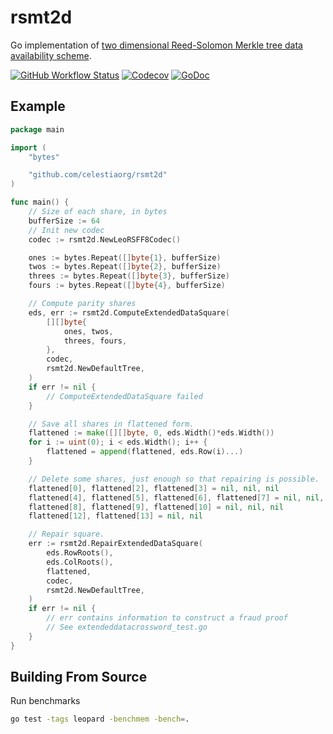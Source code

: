 # rsmt2d

Go implementation of [two dimensional Reed-Solomon Merkle tree data availability scheme](https://arxiv.org/abs/1809.09044).

[![GitHub Workflow Status](https://img.shields.io/github/workflow/status/celestiaorg/rsmt2d/Tests)](https://github.com/celestiaorg/rsmt2d/actions/workflows/ci.yml)
[![Codecov](https://img.shields.io/codecov/c/github/celestiaorg/rsmt2d)](https://app.codecov.io/gh/celestiaorg/rsmt2d)
[![GoDoc](https://godoc.org/github.com/celestiaorg/rsmt2d?status.svg)](https://godoc.org/github.com/celestiaorg/rsmt2d)

## Example

```go
package main

import (
    "bytes"

    "github.com/celestiaorg/rsmt2d"
)

func main() {
    // Size of each share, in bytes
    bufferSize := 64
    // Init new codec
    codec := rsmt2d.NewLeoRSFF8Codec()

    ones := bytes.Repeat([]byte{1}, bufferSize)
    twos := bytes.Repeat([]byte{2}, bufferSize)
    threes := bytes.Repeat([]byte{3}, bufferSize)
    fours := bytes.Repeat([]byte{4}, bufferSize)

    // Compute parity shares
    eds, err := rsmt2d.ComputeExtendedDataSquare(
        [][]byte{
            ones, twos,
            threes, fours,
        },
        codec,
        rsmt2d.NewDefaultTree,
    )
    if err != nil {
        // ComputeExtendedDataSquare failed
    }

    // Save all shares in flattened form.
    flattened := make([][]byte, 0, eds.Width()*eds.Width())
    for i := uint(0); i < eds.Width(); i++ {
        flattened = append(flattened, eds.Row(i)...)
    }

    // Delete some shares, just enough so that repairing is possible.
    flattened[0], flattened[2], flattened[3] = nil, nil, nil
    flattened[4], flattened[5], flattened[6], flattened[7] = nil, nil, nil, nil
    flattened[8], flattened[9], flattened[10] = nil, nil, nil
    flattened[12], flattened[13] = nil, nil

    // Repair square.
    err := rsmt2d.RepairExtendedDataSquare(
        eds.RowRoots(),
        eds.ColRoots(),
        flattened,
        codec,
        rsmt2d.NewDefaultTree,
    )
    if err != nil {
        // err contains information to construct a fraud proof
        // See extendeddatacrossword_test.go
    }
}
```

## Building From Source

Run benchmarks

```sh
go test -tags leopard -benchmem -bench=.
```
